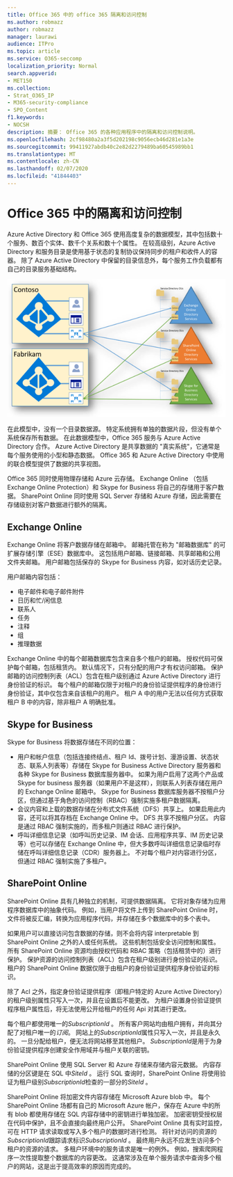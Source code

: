```yaml
---
title: Office 365 中的 office 365 隔离和访问控制
ms.author: robmazz
author: robmazz
manager: laurawi
audience: ITPro
ms.topic: article
ms.service: O365-seccomp
localization_priority: Normal
search.appverid:
- MET150
ms.collection:
- Strat_O365_IP
- M365-security-compliance
- SPO_Content
f1.keywords:
- NOCSH
description: 摘要： Office 365 的各种应用程序中的隔离和访问控制说明。
ms.openlocfilehash: 2cf98480a2a3f5d202198c9056ecb46d281e1a3e
ms.sourcegitcommit: 99411927abdb40c2e82d2279489ba60545989bb1
ms.translationtype: MT
ms.contentlocale: zh-CN
ms.lasthandoff: 02/07/2020
ms.locfileid: "41844403"
---
```

# <a name="isolation-and-access-control-in-office-365"></a>Office 365 中的隔离和访问控制

Azure Active Directory 和 Office 365 使用高度复杂的数据模型，其中包括数十个服务、数百个实体、数千个关系和数十个属性。 在较高级别，Azure Active Directory 和服务目录是使用基于状态的复制协议保持同步的租户和收件人的容器。 除了 Azure Active Directory 中保留的目录信息外，每个服务工作负载都有自己的目录服务基础结构。
 
![Office 365 租户数据同步](media/office-365-isolation-tenant-data-sync.png)

在此模型中，没有一个目录数据源。 特定系统拥有单独的数据片段，但没有单个系统保存所有数据。 在此数据模型中，Office 365 服务与 Azure Active Directory 合作。 Azure Active Directory 是共享数据的 "真实系统"，它通常是每个服务使用的小型和静态数据。 Office 365 和 Azure Active Directory 中使用的联合模型提供了数据的共享视图。

Office 365 同时使用物理存储和 Azure 云存储。 Exchange Online （包括 Exchange Online Protection）和 Skype for Business 将自己的存储用于客户数据。 SharePoint Online 同时使用 SQL Server 存储和 Azure 存储，因此需要在存储级别对客户数据进行额外的隔离。

## <a name="exchange-online"></a>Exchange Online

Exchange Online 将客户数据存储在邮箱中。 邮箱托管在称为 "邮箱数据库" 的可扩展存储引擎（ESE）数据库中。 这包括用户邮箱、链接邮箱、共享邮箱和公用文件夹邮箱。 用户邮箱包括保存的 Skype for Business 内容，如对话历史记录。

用户邮箱内容包括：

- 电子邮件和电子邮件附件
- 日历和忙/闲信息
- 联系人
- 任务
- 注释
- 组
- 推理数据

Exchange Online 中的每个邮箱数据库包含来自多个租户的邮箱。 授权代码可保护每个邮箱，包括租赁内。 默认情况下，只有分配的用户才有权访问邮箱。 保护邮箱的访问控制列表（ACL）包含在租户级别通过 Azure Active Directory 进行身份验证的标识。 每个租户的邮箱仅限于对租户的身份验证提供程序的身份进行身份验证，其中仅包含来自该租户的用户。 租户 A 中的用户无法以任何方式获取租户 B 中的内容，除非租户 A 明确批准。

## <a name="skype-for-business"></a>Skype for Business

Skype for Business 将数据存储在不同的位置：

- 用户和帐户信息（包括连接终结点、租户 Id、拨号计划、漫游设置、状态状态、联系人列表等）存储在 Skype for Business Active Directory 服务器和各种 Skype for Business 数据库服务器中。 如果为用户启用了这两个产品或 Skype for business 服务器（如果用户不是这样），则联系人列表存储在用户的 Exchange Online 邮箱中。 Skype for Business 数据库服务器不按租户分区，但通过基于角色的访问控制（RBAC）强制实施多租户数据隔离。
- 会议内容和上载的数据存储在分布式文件系统（DFS）共享上。 如果启用此内容，还可以将其存档在 Exchange Online 中。 DFS 共享不按租户分区。 内容是通过 RBAC 强制实施的，而多租户则通过 RBAC 进行保护。
- 呼叫详细信息记录（如呼叫历史记录、IM 会话、应用程序共享、IM 历史记录等）也可以存储在 Exchange Online 中，但大多数呼叫详细信息记录临时存储在呼叫详细信息记录（CDR）服务器上。 不对每个租户对内容进行分区，但通过 RBAC 强制实施了多租户。

## <a name="sharepoint-online"></a>SharePoint Online

SharePoint Online 具有几种独立的机制，可提供数据隔离。 它将对象存储为应用程序数据库中的抽象代码。 例如，当用户将文件上传到 SharePoint Online 时，文件将被反汇编，转换为应用程序代码，并存储在多个数据库中的多个表中。

如果用户可以直接访问包含数据的存储，则不会将内容 interpretable 到 SharePoint Online 之外的人或任何系统。 这些机制包括安全访问控制和属性。 所有 SharePoint Online 资源均由授权代码和 RBAC 策略（包括租赁中的）进行保护。 保护资源的访问控制列表（ACL）包含在租户级别进行身份验证的标识。 租户的 SharePoint Online 数据仅限于由租户的身份验证提供程序身份验证的标识。

除了 Acl 之外，指定身份验证提供程序（即租户特定的 Azure Active Directory）的租户级别属性只写入一次，并且在设置后不能更改。 为租户设置身份验证提供程序租户属性后，将无法使用公开给租户的任何 Api 对其进行更改。

每个租户都使用唯一的*SubscriptionId* 。 所有客户网站均由租户拥有，并向其分配了对租户唯一的*订阅*。 网站上的*SubscriptionId*属性只写入一次，并且是永久的。 一旦分配给租户，便无法将网站移至其他租户。 *SubscriptionId*是用于为身份验证提供程序创建安全作用域并与租户关联的密钥。

SharePoint Online 使用 SQL Server 和 Azure 存储来存储内容元数据。 内容存储的分区键是在 SQL 中*SiteId* 。 运行 SQL 查询时，SharePoint Online 将使用验证为租户级别*SubscriptionId*检查的一部分的*SiteId* 。

SharePoint Online 将加密文件内容存储在 Microsoft Azure blob 中。 每个 SharePoint Online 场都有自己的 Microsoft Azure 帐户，保存在 Azure 中的所有 blob 都使用存储在 SQL 内容存储中的密钥进行单独加密。 加密密钥受授权层在代码中保护，且不会直接向最终用户公开。 SharePoint Online 具有实时监控，可在 HTTP 请求读取或写入多个租户的数据时进行检测。 将针对访问的资源的*SubscriptionId*跟踪请求标识*SubscriptionId* 。 最终用户永远不应发生访问多个租户的资源的请求。 多租户环境中的服务请求是唯一的例外。 例如，搜索爬网程序一次性提取整个数据库的内容更改。 这通常涉及在单个服务请求中查询多个租户的网站，这是出于提高效率的原因而完成的。
